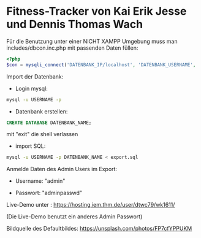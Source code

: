 # Fitness-Tracker von Kai Erik Jesse und Dennis Thomas Wach

Für die Benutzung unter einer NICHT XAMPP Umgebung muss man includes/dbcon.inc.php mit passenden Daten füllen:

```php
<?php
$con = mysqli_connect('DATENBANK_IP/localhost', 'DATENBANK_USERNAME', 'DATENBANK_PASSWD', 'DATENBANK_NAME');
```

Import der Datenbank:

- Login mysql:

```sh
mysql -u USERNAME -p
```

- Datenbank erstellen:

```sql
CREATE DATABASE DATENBANK_NAME;
```

mit "exit" die shell verlassen

- import SQL:

```sh
mysql -u USERNAME -p DATENBANK_NAME < export.sql
```

Anmelde Daten des Admin Users im Export:

- Username: "admin"

- Passwort: "adminpasswd"

Live-Demo unter : <https://hosting.iem.thm.de/user/dtwc79/wk1611/>

(Die Live-Demo benutzt ein anderes Admin Passwort)

Bildquelle des Defaultbildes:
<https://unsplash.com/photos/FP7cfYPPUKM>
